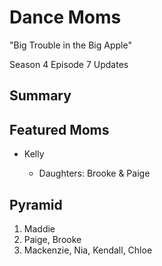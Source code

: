 # Dance Moms
"Big Trouble in the Big Apple"

Season 4 Episode 7 Updates

## Summary 
## Featured Moms
* Kelly
    
   * Daughters: Brooke & Paige


## Pyramid

1. Maddie
2. Paige, Brooke
3. Mackenzie, Nia, Kendall, Chloe

